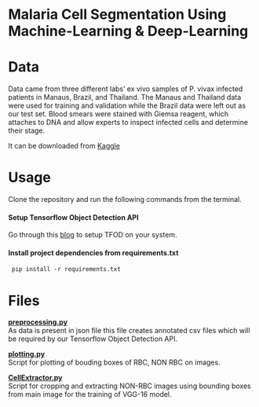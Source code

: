 # Malaria Cell Segmentation Using Machine-Learning & Deep-Learning

# Data
Data came from three different labs’ ex vivo samples of P. vivax infected patients in Manaus, Brazil, and Thailand. The Manaus and Thailand data were used for training and validation while the Brazil data were left out as our test set. Blood smears were stained with Giemsa reagent, which attaches to DNA and allow experts to inspect infected cells and determine their stage.

It can be downloaded from [Kaggle](https://www.kaggle.com/kmader/malaria-bounding-boxes)


# Usage
Clone the repository and run the following commands from the terminal.

#### Setup Tensorflow Object Detection API
Go through this [blog](https://medium.com/@marklabinski/installing-tensorflow-object-detection-api-on-windows-10-7a4eb83e1e7b) to setup TFOD on your system.

#### Install project dependencies from requirements.txt
```
 pip install -r requirements.txt
```
#  Files
<b>[preprocessing.py](https://github.com/Anaskaysar/Malaria-Cell-Segmentation-Using-Machine-Learning-and-Deep-Learning/blob/main/preprocessing.py)</b><br>
As data is present in json file this file creates annotated csv files which will be required by our Tensorflow Object Detection API.

<b>[plotting.py](https://github.com/Anaskaysar/Malaria-Cell-Segmentation-Using-Machine-Learning-and-Deep-Learning/blob/main/plotting.py)</b><br>
Script for plotting of bouding boxes of RBC, NON RBC on images.

<b>[CellExtractor.py](https://github.com/Anaskaysar/Malaria-Cell-Segmentation-Using-Machine-Learning-and-Deep-Learning/blob/main/CellExtractor.py)</b><br>
Script for cropping and extracting NON-RBC images using bounding boxes from main image for the training of VGG-16 model.
